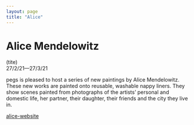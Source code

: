 ```yaml
---
layout: page
title: "Alice"
---
```


# Alice  Mendelowitz

(tite)  
27/2/21—27/3/21  

pegs is pleased to host a series of new paintings by Alice Mendelowitz. These new works are painted onto reusable, washable nappy liners. They show scenes painted from photographs of the artists’ personal and domestic life, her partner, their daughter, their friends and the city they live in.

[alice-website](https://alicemendelowitz.tumblr.com/)
